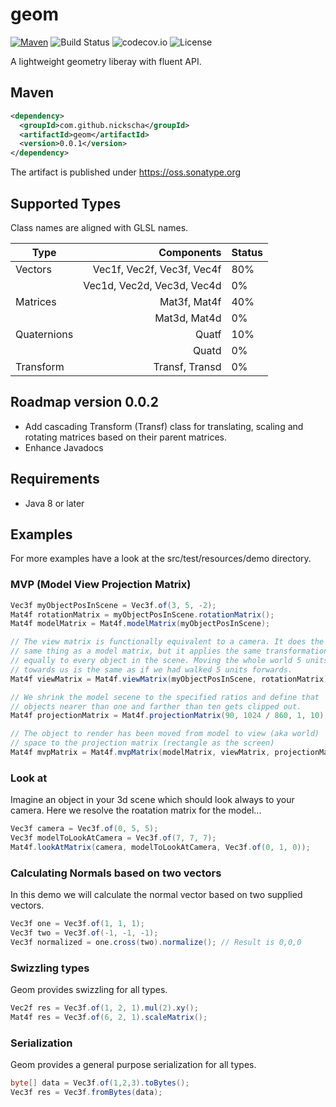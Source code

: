 # geom

[![Maven](https://maven-badges.herokuapp.com/maven-central/com.github.nickscha/geom/badge.svg)](https://maven-badges.herokuapp.com/maven-central/com.github.nickscha/geom)
![Build Status](https://travis-ci.org/nickscha/geom.svg?branch=master)
![codecov.io](https://codecov.io/github/nickscha/geom/coverage.svg?branch=master)
![License](https://img.shields.io/hexpm/l/plug.svg)

A lightweight geometry liberay with fluent API.

## Maven
```xml
<dependency>
  <groupId>com.github.nickscha</groupId>
  <artifactId>geom</artifactId>
  <version>0.0.1</version>
</dependency>
```

The artifact is published under https://oss.sonatype.org


## Supported Types

Class names are aligned with GLSL names.

| Type          | Components                 | Status    |
| ------------- | -------------------------: | --------- |
| Vectors       | Vec1f, Vec2f, Vec3f, Vec4f | 80%       |
|               | Vec1d, Vec2d, Vec3d, Vec4d |  0%       |
| Matrices      |               Mat3f, Mat4f | 40%       |
|               |               Mat3d, Mat4d |  0%       |
| Quaternions   |                      Quatf | 10%       |
|               |                      Quatd |  0%       |
| Transform     |             Transf, Transd |  0%       |

## Roadmap version 0.0.2

* Add cascading Transform (Transf) class for translating, scaling and rotating matrices based on their parent matrices.
* Enhance Javadocs

## Requirements

* Java 8 or later

## Examples

For more examples have a look at the src/test/resources/demo directory.

### MVP (Model View Projection Matrix)

```java
Vec3f myObjectPosInScene = Vec3f.of(3, 5, -2);
Mat4f rotationMatrix = myObjectPosInScene.rotationMatrix();
Mat4f modelMatrix = Mat4f.modelMatrix(myObjectPosInScene);

// The view matrix is functionally equivalent to a camera. It does the
// same thing as a model matrix, but it applies the same transformations
// equally to every object in the scene. Moving the whole world 5 units
// towards us is the same as if we had walked 5 units forwards.
Mat4f viewMatrix = Mat4f.viewMatrix(myObjectPosInScene, rotationMatrix);

// We shrink the model secene to the specified ratios and define that
// objects nearer than one and farther than ten gets clipped out.
Mat4f projectionMatrix = Mat4f.projectionMatrix(90, 1024 / 860, 1, 10);

// The object to render has been moved from model to view (aka world)
// space to the projection matrix (rectangle as the screen)
Mat4f mvpMatrix = Mat4f.mvpMatrix(modelMatrix, viewMatrix, projectionMatrix);
```

### Look at
Imagine an object in your 3d scene which should look always to your camera.
Here we resolve the roatation matrix for the model...

```java
Vec3f camera = Vec3f.of(0, 5, 5);
Vec3f modelToLookAtCamera = Vec3f.of(7, 7, 7);
Mat4f.lookAtMatrix(camera, modelToLookAtCamera, Vec3f.of(0, 1, 0));
```

### Calculating Normals based on two vectors
In this demo we will calculate the normal vector based on two supplied vectors.
```java
Vec3f one = Vec3f.of(1, 1, 1);
Vec3f two = Vec3f.of(-1, -1, -1);
Vec3f normalized = one.cross(two).normalize(); // Result is 0,0,0
```

### Swizzling types
Geom provides swizzling for all types.
```java
Vec2f res = Vec3f.of(1, 2, 1).mul(2).xy();
Mat4f res = Vec3f.of(6, 2, 1).scaleMatrix();
```

### Serialization
Geom provides a general purpose serialization for all types.
```java
byte[] data = Vec3f.of(1,2,3).toBytes();
Vec3f res = Vec3f.fromBytes(data);
```
